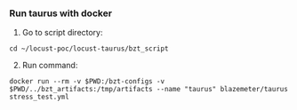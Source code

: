 ### Run taurus with docker 

1. Go to script directory:

```
cd ~/locust-poc/locust-taurus/bzt_script

```

2. Run command:

``` 
docker run --rm -v $PWD:/bzt-configs -v $PWD/../bzt_artifacts:/tmp/artifacts --name "taurus" blazemeter/taurus stress_test.yml
```